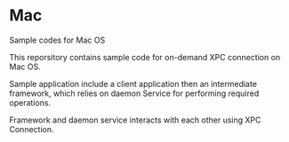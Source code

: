 # Mac
Sample codes for Mac OS

This reporsitory contains sample code for on-demand XPC connection on Mac OS.

Sample application include a client application then an intermediate framework, which relies on daemon Service for performing required operations.

Framework and daemon service interacts with each other using XPC Connection.
